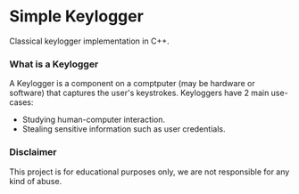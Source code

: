 # Simple Keylogger
Classical keylogger implementation in C++.

### What is a Keylogger
A Keylogger is a component on a comptputer (may be hardware or software) that captures the user's
keystrokes. Keyloggers have 2 main use-cases:
 - Studying human-computer interaction.
 - Stealing sensitive information such as user credentials.

### Disclaimer
This project is for educational purposes only, we are not responsible for any kind of abuse.
